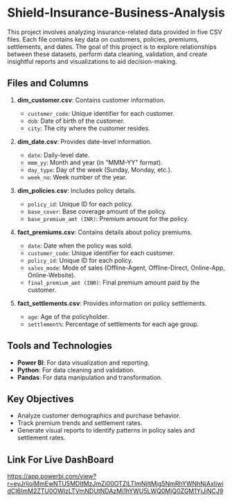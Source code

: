 # Shield-Insurance-Business-Analysis

This project involves analyzing insurance-related data provided in five CSV files. Each file contains key data on customers, policies, premiums, settlements, and dates. The goal of this project is to explore relationships between these datasets, perform data cleaning, validation, and create insightful reports and visualizations to aid decision-making.

## Files and Columns

1. **dim_customer.csv**: Contains customer information.
   - `customer_code`: Unique identifier for each customer.
   - `dob`: Date of birth of the customer.
   - `city`: The city where the customer resides.

2. **dim_date.csv**: Provides date-level information.
   - `date`: Daily-level date.
   - `mmm_yy`: Month and year (in "MMM-YY" format).
   - `day_type`: Day of the week (Sunday, Monday, etc.).
   - `week_no`: Week number of the year.

3. **dim_policies.csv**: Includes policy details.
   - `policy_id`: Unique ID for each policy.
   - `base_cover`: Base coverage amount of the policy.
   - `base_premium_amt (INR)`: Premium amount for the policy.

4. **fact_premiums.csv**: Contains details about policy premiums.
   - `date`: Date when the policy was sold.
   - `customer_code`: Unique identifier for each customer.
   - `policy_id`: Unique ID for each policy.
   - `sales_mode`: Mode of sales (Offline-Agent, Offline-Direct, Online-App, Online-Website).
   - `final_premium_amt (INR)`: Final premium amount paid by the customer.

5. **fact_settlements.csv**: Provides information on policy settlements.
   - `age`: Age of the policyholder.
   - `settlement%`: Percentage of settlements for each age group.

## Tools and Technologies

- **Power BI**: For data visualization and reporting.
- **Python**: For data cleaning and validation.
- **Pandas**: For data manipulation and transformation.

## Key Objectives

- Analyze customer demographics and purchase behavior.
- Track premium trends and settlement rates.
- Generate visual reports to identify patterns in policy sales and settlement rates.

## Link For Live DashBoard
https://app.powerbi.com/view?r=eyJrIjoiMmEwNTU5MDItMzJmZi00OTZlLTlmNjItMjg5NmRhYWNhNjAxIiwidCI6ImM2ZTU0OWIzLTVmNDUtNDAzMi1hYWU5LWQ0MjQ0ZGM1YjJjNCJ9
